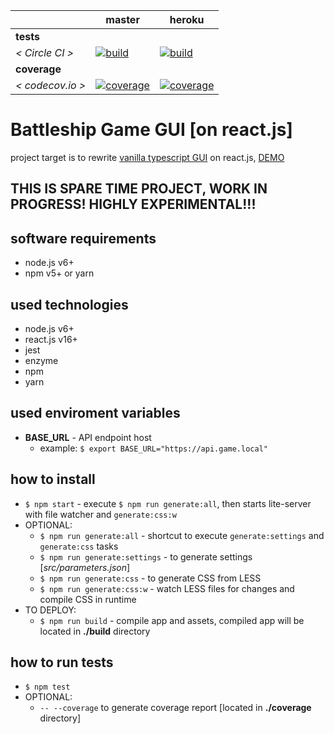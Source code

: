 [circle.ci-master-badge]: https://circleci.com/gh/eugene-matvejev/battleship-game-gui-react-js/tree/master.svg?style=svg
[circle.ci-master-link]: https://circleci.com/gh/eugene-matvejev/battleship-game-gui-react-js/tree/master
[codecov.io-master-badge]: https://codecov.io/gh/eugene-matvejev/battleship-game-gui-react-js/branch/master/graph/badge.svg
[codecov.io-master-link]: https://codecov.io/gh/eugene-matvejev/battleship-game-gui-react-js/branch/master

[circle.ci-heroku-badge]: https://circleci.com/gh/eugene-matvejev/battleship-game-gui-react-js/tree/heroku.svg?style=svg
[circle.ci-heroku-link]: https://circleci.com/gh/eugene-matvejev/battleship-game-gui-react-js/tree/heroku
[codecov.io-heroku-badge]: https://codecov.io/gh/eugene-matvejev/battleship-game-gui-react-js/branch/heroku/graph/badge.svg
[codecov.io-heroku-link]: https://codecov.io/gh/eugene-matvejev/battleship-game-gui-react-js/branch/heroku

|                  | master                                                         | heroku
|---               |---                                                             |---
| __tests__        |
| _< Circle CI >_  | [![build][circle.ci-master-badge]][circle.ci-master-link]      | [![build][circle.ci-heroku-badge]][circle.ci-heroku-link]
| __coverage__     |
| _< codecov.io >_ | [![coverage][codecov.io-master-badge]][codecov.io-master-link] | [![coverage][codecov.io-heroku-badge]][codecov.io-heroku-link]

# Battleship Game GUI [on react.js]
project target is to rewrite [vanilla typescript GUI](https://github.com/eugene-matvejev/battleship-game-gui) on react.js, [DEMO](https://battleship-game-gui-react-js.herokuapp.com/)

## THIS IS SPARE TIME PROJECT, WORK IN PROGRESS! HIGHLY EXPERIMENTAL!!!

## software requirements
 * node.js v6+
 * npm v5+ or yarn

## used technologies
 * node.js v6+
 * react.js v16+
 * jest
 * enzyme
 * npm
 * yarn
  
## used enviroment variables
 * __BASE_URL__ - API endpoint host
   * example: `$ export BASE_URL="https://api.game.local"`
 
## how to install
 * `$ npm start` - execute `$ npm run generate:all`, then starts lite-server with file watcher and `generate:css:w`
 * OPTIONAL:
   * `$ npm run generate:all` - shortcut to execute `generate:settings` and `generate:css` tasks
   * `$ npm run generate:settings` - to generate settings [_src/parameters.json_]
   * `$ npm run generate:css` - to generate CSS from LESS
   * `$ npm run generate:css:w` - watch LESS files for changes and compile CSS in runtime
 * TO DEPLOY:
   * `$ npm run build` - compile app and assets, compiled app will be located in __./build__ directory

## how to run tests
 * `$ npm test`
 * OPTIONAL:
   * `-- --coverage` to generate coverage report [located in __./coverage__ directory]
